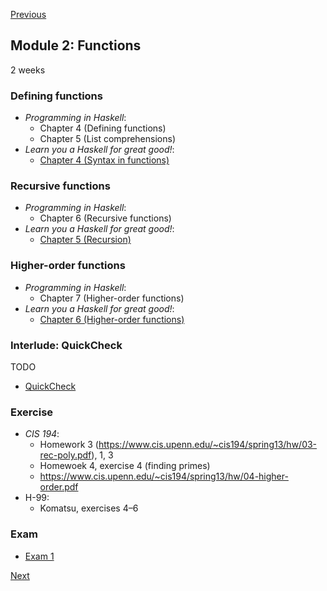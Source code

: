 [Previous](/docs/modules/01.md)

## Module 2: Functions

2 weeks

### Defining functions

* <cite>Programming in Haskell</cite>:
  - Chapter 4 (Defining functions)
  - Chapter 5 (List comprehensions)
* <cite>Learn you a Haskell for great good!</cite>:
  - [Chapter 4 (Syntax in functions)](http://learnyouahaskell.com/syntax-in-functions)

### Recursive functions

* <cite>Programming in Haskell</cite>:
  - Chapter 6 (Recursive functions)
* <cite>Learn you a Haskell for great good!</cite>:
  - [Chapter 5 (Recursion)](http://learnyouahaskell.com/recursion)

### Higher-order functions

* <cite>Programming in Haskell</cite>:
  - Chapter 7 (Higher-order functions)
* <cite>Learn you a Haskell for great good!</cite>:
  - [Chapter 6 (Higher-order functions)](http://learnyouahaskell.com/higher-order-functions)

### Interlude: QuickCheck

TODO

- [QuickCheck](https://hackage.haskell.org/package/QuickCheck)

### Exercise

* <cite>CIS 194</cite>:
  - Homework 3 (<https://www.cis.upenn.edu/~cis194/spring13/hw/03-rec-poly.pdf>), 1, 3
  - Homewoek 4, exercise 4 (finding primes)
  - <https://www.cis.upenn.edu/~cis194/spring13/hw/04-higher-order.pdf>
* H-99:
  - Komatsu, exercises 4–6

### Exam

- [Exam 1](/docs/exams/01.md)

[Next](/docs/modules/03.md)

